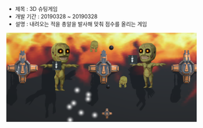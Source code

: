 + 제목 : 3D 슈팅게임
+ 개발 기간 : 20190328 ~ 20190328
+ 설명 : 내려오는 적을 총알을 발사해 맞춰 점수를 올리는 게임

![실행화면](./picture.PNG)
